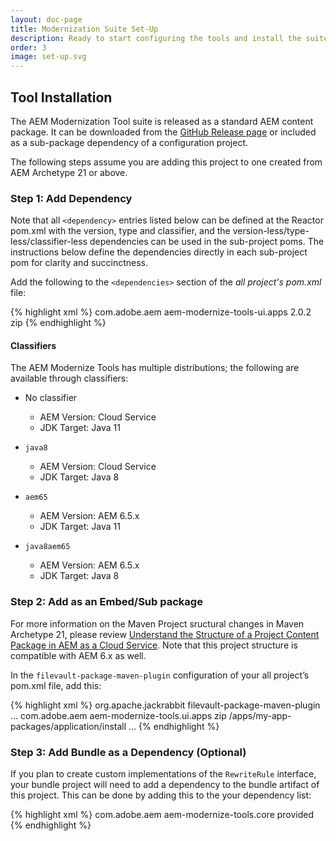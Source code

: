 ```yaml
---
layout: doc-page
title: Modernization Suite Set-Up
description: Ready to start configuring the tools and install the suite.
order: 3
image: set-up.svg
---
```


## Tool Installation

The AEM Modernization Tool suite is released as a standard AEM content package. It can be downloaded from the <a href="https://github.com/adobe/aem-modernize-tools/releases/" target="_blank">GitHub Release page</a> or included as a sub-package dependency of a configuration project.

The following steps assume you are adding this project to one created from AEM Archetype 21 or above.

### Step 1: Add Dependency

Note that all `<dependency>` entries listed below can be defined at the Reactor pom.xml with the version, type and classifier, and the version-less/type-less/classifier-less dependencies can be used in the sub-project poms. The instructions below define the dependencies directly in each sub-project pom for clarity and succinctness.

Add the following to the `<dependencies>` section of the _all project's pom.xml_ file:

{% highlight xml %}
<dependency>
    <groupId>com.adobe.aem</groupId>
    <artifactId>aem-modernize-tools-ui.apps</artifactId>
    <version>2.0.2</version>
    <type>zip</type>
    <!-- <classifier>java8</classifier> optional, see below -->
</dependency>
{% endhighlight %}

#### Classifiers

The AEM Modernize Tools has multiple distributions; the following are available through classifiers:

* No classifier
  * AEM Version: Cloud Service
  * JDK Target: Java 11

* `java8`
  * AEM Version: Cloud Service
  * JDK Target: Java 8

* `aem65`
  * AEM Version: AEM 6.5.x
  * JDK Target: Java 11

* `java8aem65`
  * AEM Version: AEM 6.5.x
  * JDK Target: Java 8

### Step 2: Add as an Embed/Sub package

For more information on the Maven Project sructural changes in Maven Archetype 21, please review [Understand the Structure of a Project Content Package in AEM as a Cloud Service](https://docs.adobe.com/content/help/en/experience-manager-cloud-service/implementing/developing/aem-project-content-package-structure.html). Note that this project structure is compatible with AEM 6.x as well.

In the `filevault-package-maven-plugin` configuration of your all project’s pom.xml file, add this:

{% highlight xml %}
<plugins> 
  <plugin>
    <groupId>org.apache.jackrabbit</groupId>
    <artifactId>filevault-package-maven-plugin</artifactId>
    ...
    <configuration>
      <embeddeds>
        <embedded>
          <groupId>com.adobe.aem</groupId>
          <artifactId>aem-modernize-tools.ui.apps</artifactId>
          <type>zip</type>
          <target>/apps/my-app-packages/application/install</target>
        </embedded>
      <embedded>
      ...
{% endhighlight %}

### Step 3: Add Bundle as a Dependency (Optional)

If you plan to create custom implementations of the `RewriteRule` interface, your bundle project will need to add a dependency to the bundle artifact of this project. This can be done by adding this to the your dependency list:

{% highlight xml %}
<dependency>
  <groupId>com.adobe.aem</groupId>
  <artifactId>aem-modernize-tools.core</artifactId>
  <scope>provided</scope>
</dependency>
{% endhighlight %}
